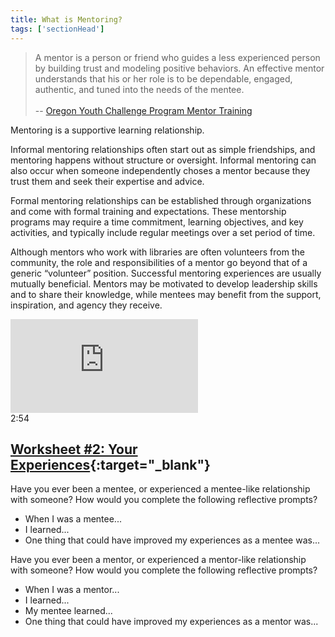 ```yaml
---
title: What is Mentoring?
tags: ['sectionHead']
---
```

> A mentor is a person or friend who guides a less experienced person by building trust and modeling positive behaviors. An effective mentor understands that his or her role is to be dependable, engaged, authentic, and tuned into the needs of the mentee.<br/><br/>-- [Oregon Youth Challenge Program Mentor Training](https://www.oycp.com/MentorTraining/3/m3.html)

Mentoring is a supportive learning relationship.

Informal mentoring relationships often start out as simple friendships, and mentoring happens without structure or oversight. Informal mentoring can also occur when someone independently choses a mentor because they trust them and seek their expertise and advice.

Formal mentoring relationships can be established through organizations and come with formal training and expectations. These mentorship programs may require a time commitment, learning objectives, and key activities, and typically include regular meetings over a set period of time. 

Although mentors who work with libraries are often volunteers from the community, the role and responsibilities of a mentor go beyond that of a generic “volunteer” position. Successful mentoring experiences are usually mutually beneficial. Mentors may be motivated to develop leadership skills and to share their knowledge, while mentees may benefit from the support, inspiration, and agency they receive. 

<div class="callout videos" markdown="1">
<iframe src="https://www.youtube.com/embed/1t0_D7UcfgU" frameborder="0" allow="autoplay; encrypted-media" allowfullscreen></iframe>
<div class="videotime">2:54</div>
</div>

<div class="callout activity" markdown="1">
	
## [Worksheet #2: Your Experiences](https://docs.google.com/document/d/1MN0NPnxHub2tFqB4HR8EkBLgRkUU6Y-pYUmuyCF6fe0/edit#heading=h.4hwqn6no1hlk){:target="_blank"}


Have you ever been a mentee, or experienced a mentee-like relationship with someone? How would you complete the following reflective prompts? 

* When I was a mentee...
* I learned...
* One thing that could have improved my experiences as a mentee was...


Have you ever been a mentor, or experienced a mentor-like relationship with someone? How would you complete the following reflective prompts? 

* When I was a mentor...
* I learned...
* My mentee learned...
* One thing that could have improved my experiences as a mentor was...


</div>

